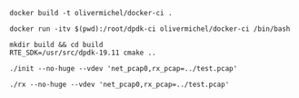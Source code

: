
    docker build -t olivermichel/docker-ci .
    
    docker run -itv $(pwd):/root/dpdk-ci olivermichel/docker-ci /bin/bash
    
    mkdir build && cd build
    RTE_SDK=/usr/src/dpdk-19.11 cmake ..
    
    ./init --no-huge --vdev 'net_pcap0,rx_pcap=../test.pcap'
    
    ./rx --no-huge --vdev 'net_pcap0,rx_pcap=../test.pcap'